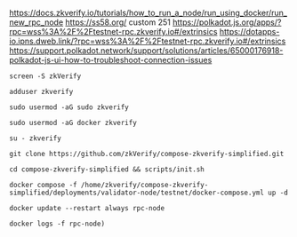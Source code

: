 https://docs.zkverify.io/tutorials/how_to_run_a_node/run_using_docker/run_new_rpc_node
https://ss58.org/ custom 251
https://polkadot.js.org/apps/?rpc=wss%3A%2F%2Ftestnet-rpc.zkverify.io#/extrinsics
https://dotapps-io.ipns.dweb.link/?rpc=wss%3A%2F%2Ftestnet-rpc.zkverify.io#/extrinsics
https://support.polkadot.network/support/solutions/articles/65000176918-polkadot-js-ui-how-to-troubleshoot-connection-issues
```shell
screen -S zkVerify
```

```shell
adduser zkverify
```

```shell
sudo usermod -aG sudo zkverify
```

```shell
sudo usermod -aG docker zkverify
```

```shell
su - zkverify
```

```shell
git clone https://github.com/zkVerify/compose-zkverify-simplified.git
```

```shell
cd compose-zkverify-simplified && scripts/init.sh
```

```shell
docker compose -f /home/zkverify/compose-zkverify-simplified/deployments/validator-node/testnet/docker-compose.yml up -d
```

```shell
docker update --restart always rpc-node
```

```shell
docker logs -f rpc-node)
```
